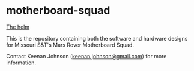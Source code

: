 motherboard-squad
=================

[The helm](https://github.com/MST-MRDT/Motherboard/wiki) 

This is the repository containing both the software and hardware designs for Missouri S&T's Mars Rover Motherboard Squad.

Contact Keenan Johnson (keenan.johnson@gmail.com) for more information.


